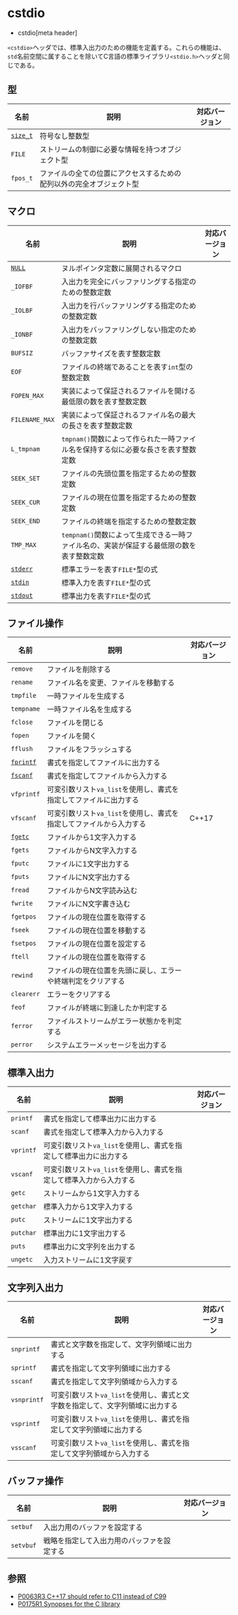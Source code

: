 # cstdio
* cstdio[meta header]

`<cstdio>`ヘッダでは、標準入出力のための機能を定義する。これらの機能は、`std`名前空間に属することを除いてC言語の標準ライブラリ`<stdio.h>`ヘッダと同じである。


## 型

| 名前 | 説明 | 対応バージョン |
|------|------|----------------|
| [`size_t`](/reference/cstddef/size_t.md) | 符号なし整数型 | |
| `FILE` | ストリームの制御に必要な情報を持つオブジェクト型 | |
| `fpos_t` | ファイルの全ての位置にアクセスするための配列以外の完全オブジェクト型 | |


## マクロ

| 名前 | 説明 | 対応バージョン |
|------|------|----------------|
| [`NULL`](/reference/cstddef/null.md) | ヌルポインタ定数に展開されるマクロ | |
| `_IOFBF` | 入出力を完全にバッファリングする指定のための整数定数 | |
| `_IOLBF` | 入出力を行バッファリングする指定のための整数定数 | |
| `_IONBF` | 入出力をバッファリングしない指定のための整数定数 | |
| `BUFSIZ` | バッファサイズを表す整数定数 | |
| `EOF`    | ファイルの終端であることを表す`int`型の整数定数 | |
| `FOPEN_MAX`    | 実装によって保証されるファイルを開ける最低限の数を表す整数定数 | |
| `FILENAME_MAX` | 実装によって保証されるファイル名の最大の長さを表す整数定数 | |
| `L_tmpnam` | `tmpnam()`関数によって作られた一時ファイル名を保持する似に必要な長さを表す整数定数 | |
| `SEEK_SET` | ファイルの先頭位置を指定するための整数定数 | |
| `SEEK_CUR` | ファイルの現在位置を指定するための整数定数 | |
| `SEEK_END` | ファイルの終端を指定するための整数定数 | |
| `TMP_MAX`  | `tempnam()`関数によって生成できる一時ファイル名の、実装が保証する最低限の数を表す整数定数 | |
| [`stderr`](/reference/cstdio/stderr.md)   | 標準エラーを表す`FILE*`型の式 |
| [`stdin`](/reference/cstdio/stdin.md)    | 標準入力を表す`FILE*`型の式 |
| [`stdout`](/reference/cstdio/stdout.md)   | 標準出力を表す`FILE*`型の式 |


## ファイル操作

| 名前 | 説明 | 対応バージョン |
|------|------|----------------|
| `remove`   | ファイルを削除する | |
| `rename`   | ファイル名を変更、ファイルを移動する | |
| `tmpfile`  | 一時ファイルを生成する | |
| `tempname` | 一時ファイル名を生成する | |
| `fclose`   | ファイルを閉じる | |
| `fopen`    | ファイルを開く | |
| `fflush`   | ファイルをフラッシュする | |
| [`fprintf`](/reference/cstdio/fprintf.md)  | 書式を指定してファイルに出力する | |
| [`fscanf`](/reference/cstdio/fscanf.md)   | 書式を指定してファイルから入力する | |
| `vfprintf` | 可変引数リスト`va_list`を使用し、書式を指定してファイルに出力する | |
| `vfscanf`  | 可変引数リスト`va_list`を使用し、書式を指定してファイルから入力する | C++17 |
| [`fgetc`](/reference/cstdio/fgetc.md)    | ファイルから1文字入力する | |
| `fgets`    | ファイルからN文字入力する | |
| `fputc`    | ファイルに1文字出力する | |
| `fputs`    | ファイルにN文字出力する | |
| `fread`    | ファイルからN文字読み込む | |
| `fwrite`   | ファイルにN文字書き込む | |
| `fgetpos`  | ファイルの現在位置を取得する | |
| `fseek`    | ファイルの現在位置を移動する | |
| `fsetpos`  | ファイルの現在位置を設定する | |
| `ftell`    | ファイルの現在位置を取得する | |
| `rewind`   | ファイルの現在位置を先頭に戻し、エラーや終端判定をクリアする | |
| `clearerr` | エラーをクリアする | |
| `feof`     | ファイルが終端に到達したか判定する | |
| `ferror`   | ファイルストリームがエラー状態かを判定する | |
| `perror`   | システムエラーメッセージを出力する | |


## 標準入出力

| 名前 | 説明 | 対応バージョン |
|------|------|----------------|
| `printf`  | 書式を指定して標準出力に出力する | |
| `scanf`   | 書式を指定して標準入力から入力する | |
| `vprintf` | 可変引数リスト`va_list`を使用し、書式を指定して標準出力に出力する | |
| `vscanf`  | 可変引数リスト`va_list`を使用し、書式を指定して標準入力から入力する | |
| `getc`    | ストリームから1文字入力する | |
| `getchar` | 標準入力から1文字入力する | |
| `putc`    | ストリームに1文字出力する | |
| `putchar` | 標準出力に1文字出力する | |
| `puts`    | 標準出力に文字列を出力する | |
| `ungetc`  | 入力ストリームに1文字戻す | |


## 文字列入出力

| 名前 | 説明 | 対応バージョン |
|------|------|----------------|
| `snprintf`  | 書式と文字数を指定して、文字列領域に出力する | |
| `sprintf`   | 書式を指定して文字列領域に出力する | |
| `sscanf`    | 書式を指定して文字列領域から入力する | |
| `vsnprintf` | 可変引数リスト`va_list`を使用し、書式と文字数を指定して、文字列領域に出力する | |
| `vsprintf`  | 可変引数リスト`va_list`を使用し、書式を指定して文字列領域に出力する | |
| `vsscanf`   | 可変引数リスト`va_list`を使用し、書式を指定して文字列領域から入力する | |


## バッファ操作

| 名前 | 説明 | 対応バージョン |
|------|------|----------------|
| `setbuf`  | 入出力用のバッファを設定する | |
| `setvbuf` | 戦略を指定して入出力用のバッファを設定する | |


## 参照
- [P0063R3 C++17 should refer to C11 instead of C99](http://www.open-std.org/jtc1/sc22/wg21/docs/papers/2016/p0063r3.html)
- [P0175R1 Synopses for the C library](http://www.open-std.org/jtc1/sc22/wg21/docs/papers/2016/p0175r1.html)
